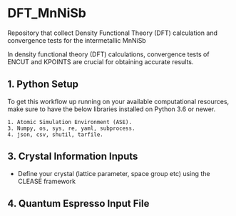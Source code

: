 # DFT_MnNiSb

Repository that collect Density Functional Theory (DFT) calculation and convergence tests for the intermetallic MnNiSb

In density functional theory (DFT) calculations, convergence tests of ENCUT and KPOINTS are crucial for obtaining accurate results. 

## 1. Python Setup

To get this workflow up running on your available computational resources, make sure to have the below libraries installed on Python 3.6 or newer.

```
1. Atomic Simulation Environment (ASE).
3. Numpy, os, sys, re, yaml, subprocess.
4. json, csv, shutil, tarfile. 
```
## 3. Crystal Information Inputs
- Define your crystal (lattice parameter, space group etc) using the CLEASE framework

## 4. Quantum Espresso Input File
